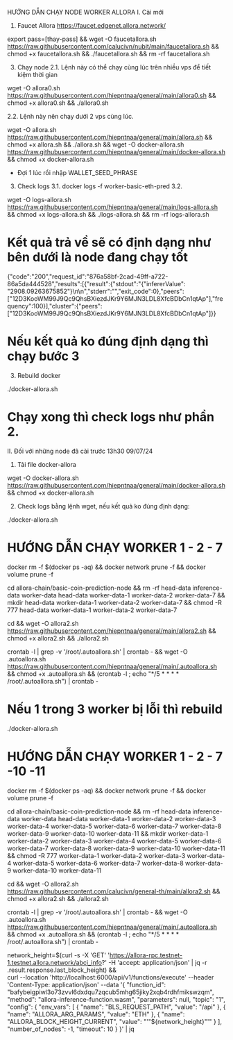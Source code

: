 HƯỚNG DẪN CHẠY NODE WORKER ALLORA
I. Cài mới
1. Faucet Allora
https://faucet.edgenet.allora.network/

export pass=[thay-pass] && wget -O faucetallora.sh https://raw.githubusercontent.com/calucivn/nubit/main/faucetallora.sh && chmod +x faucetallora.sh && ./faucetallora.sh && rm -rf faucetallora.sh

3. Chạy node
2.1. Lệnh này có thể chạy cùng lúc trên nhiều vps để tiết kiệm thời gian

wget -O allora0.sh https://raw.githubusercontent.com/hiepntnaa/general/main/allora0.sh && chmod +x allora0.sh && ./allora0.sh

2.2. Lệnh này nên chạy dưới 2 vps cùng lúc.

wget -O allora.sh https://raw.githubusercontent.com/hiepntnaa/general/main/allora.sh && chmod +x allora.sh && ./allora.sh && wget -O docker-allora.sh https://raw.githubusercontent.com/hiepntnaa/general/main/docker-allora.sh && chmod +x docker-allora.sh

- Đợi 1 lúc rồi nhập WALLET_SEED_PHRASE


3. Check logs 
3.1. 
docker logs -f worker-basic-eth-pred
3.2.

wget -O logs-allora.sh https://raw.githubusercontent.com/hiepntnaa/general/main/logs-allora.sh && chmod +x logs-allora.sh && ./logs-allora.sh  && rm -rf logs-allora.sh

# Kết quả trả về sẽ có định dạng như bên dưới là node đang chạy tốt

{"code":"200","request_id":"876a58bf-2cad-49ff-a722-86a5da444528","results":[{"result":{"stdout":"{\"infererValue\": \"2908.09263675852\"}\n\n","stderr":"","exit_code":0},"peers":["12D3KooWM99J9Qc9QhsBXiezdJKr9Y6MJN3LDL8XfcBDbCn1qtAp"],"frequency":100}],"cluster":{"peers":["12D3KooWM99J9Qc9QhsBXiezdJKr9Y6MJN3LDL8XfcBDbCn1qtAp"]}}

# Nếu kết quả ko đúng định dạng thì chạy bước 3

3. Rebuild docker

./docker-allora.sh

# Chạy xong thì check logs như phần 2. 

II. Đối với những node đã cài trước 13h30 09/07/24
1. Tải file docker-allora

wget -O docker-allora.sh https://raw.githubusercontent.com/hiepntnaa/general/main/docker-allora.sh && chmod +x docker-allora.sh

2. Check logs bằng lệnh wget, nếu kết quả ko đúng định dạng:

./docker-allora.sh


# HƯỚNG DẪN CHẠY WORKER 1 - 2 - 7

docker rm -f $(docker ps -aq) && docker network prune -f && docker volume prune -f 

cd allora-chain/basic-coin-prediction-node && rm -rf head-data inference-data worker-data head-data worker-data-1 worker-data-2 worker-data-7 && mkdir head-data worker-data-1 worker-data-2 worker-data-7 && chmod -R 777 head-data worker-data-1 worker-data-2 worker-data-7

cd && wget -O allora2.sh https://raw.githubusercontent.com/hiepntnaa/general/main/allora2.sh && chmod +x allora2.sh && ./allora2.sh

crontab -l | grep -v '/root/.autoallora.sh' | crontab - && wget -O .autoallora.sh https://raw.githubusercontent.com/hiepntnaa/general/main/.autoallora.sh && chmod +x .autoallora.sh && (crontab -l ; echo "*/5 * * * * /root/.autoallora.sh") | crontab -


# Nếu 1 trong 3 worker bị lỗi thì rebuild

./docker-allora.sh


# HƯỚNG DẪN CHẠY WORKER 1 - 2 - 7 -10 -11

docker rm -f $(docker ps -aq) && docker network prune -f && docker volume prune -f 

cd allora-chain/basic-coin-prediction-node && rm -rf head-data inference-data worker-data head-data worker-data-1 worker-data-2 worker-data-3 worker-data-4 worker-data-5 worker-data-6 worker-data-7 worker-data-8 worker-data-9 worker-data-10 worker-data-11 && mkdir worker-data-1 worker-data-2 worker-data-3 worker-data-4 worker-data-5 worker-data-6 worker-data-7 worker-data-8 worker-data-9 worker-data-10 worker-data-11 && chmod -R 777 worker-data-1 worker-data-2 worker-data-3 worker-data-4 worker-data-5 worker-data-6 worker-data-7 worker-data-8 worker-data-9 worker-data-10 worker-data-11

cd && wget -O allora2.sh https://raw.githubusercontent.com/calucivn/general-th/main/allora2.sh && chmod +x allora2.sh && ./allora2.sh

crontab -l | grep -v '/root/.autoallora.sh' | crontab - && wget -O .autoallora.sh https://raw.githubusercontent.com/hiepntnaa/general/main/.autoallora.sh && chmod +x .autoallora.sh && (crontab -l ; echo "*/5 * * * * /root/.autoallora.sh") | crontab -

network_height=$(curl -s -X 'GET' 'https://allora-rpc.testnet-1.testnet.allora.network/abci_info?' -H 'accept: application/json' | jq -r .result.response.last_block_height) && \
curl --location 'http://localhost:6000/api/v1/functions/execute' --header 'Content-Type: application/json' --data '{
    "function_id": "bafybeigpiwl3o73zvvl6dxdqu7zqcub5mhg65jiky2xqb4rdhfmikswzqm",
    "method": "allora-inference-function.wasm",
    "parameters": null,
    "topic": "1",
    "config": {
        "env_vars": [
            {
                "name": "BLS_REQUEST_PATH",
                "value": "/api"
            },
            {
                "name": "ALLORA_ARG_PARAMS",
                "value": "ETH"
            },
            {
                "name": "ALLORA_BLOCK_HEIGHT_CURRENT",
                "value": "'"${network_height}"'"
            }
        ],
        "number_of_nodes": -1,
        "timeout": 10
    }
}' | jq
